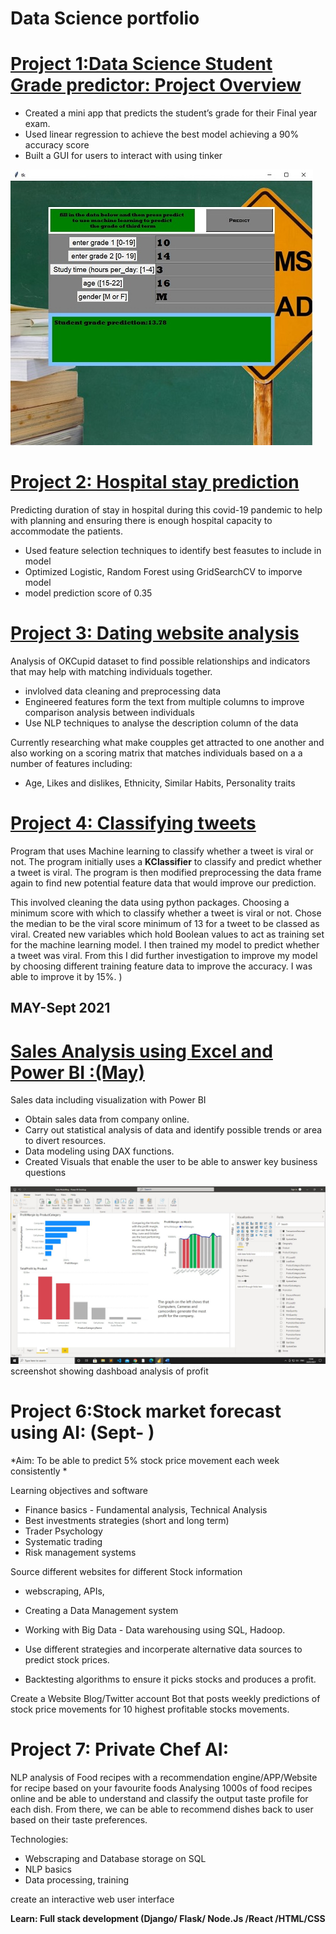 # Data Science portfolio

# [Project 1:Data Science Student Grade predictor: Project Overview](https://github.com/Dom88Finch/student-grade-predictor)

* Created a mini app that predicts the student’s grade for their Final year exam.
* Used linear regression to achieve the best model achieving a 90% accuracy score
* Built a GUI for users to interact with using tinker

![](/images/grade_predictor_GUI.jpg)

# [Project 2: Hospital stay prediction](https://github.com/Dom88Finch/healthcare-analysis)
Predicting duration of stay in hospital during this covid-19 pandemic to help with planning and ensuring there is enough hospital capacity to accommodate the patients.

* Used feature selection techniques to identify best feasutes to include in model
* Optimized Logistic, Random Forest using GridSearchCV to imporve model 
* model prediction score of 0.35

# [Project 3: Dating website analysis](https://github.com/Dom88Finch/Dating-Analysis)
Analysis of OKCupid dataset to find possible relationships and indicators that may help with matching individuals together.

* invlolved data cleaning and preprocessing data
* Engineered features form the text from multiple columns to improve comparison analysis between individuals
* Use NLP techniques to analyse the description column of the data


Currently researching what make coupples get attracted to one another and also working on a scoring matrix that matches individuals based on a a number of features including:
- Age, Likes and dislikes,  Ethnicity, Similar Habits, Personality traits


# [Project 4: Classifying tweets](https://github.com/Dom88Finch/python-programs) 
 Program that uses Machine learning to classify whether a tweet is viral or not. The program initially uses a **KClassifier** to classify and predict whether a tweet is viral. The program is then modified preprocessing the data frame again to find new potential feature data that would improve our prediction. 
 
 This involved cleaning the data using python packages. Choosing a minimum score with which to classify whether a tweet is viral or not. Chose the median to be the viral score minimum of 13 for a tweet to be classed as viral. Created new variables which hold Boolean values to act as training set for the machine learning model. I then trained my model to predict whether a tweet was viral. From this I did further investigation to improve my model by choosing different training feature data to improve the accuracy. I was able to improve it by 15%. )
 
## MAY-Sept 2021

# [Sales Analysis using Excel and Power BI :(May)](https://github.com/Dom88Finch/DS_portfolio/tree/main/images/Power%20BI%20-%20Sales%20analysis)
Sales data including visualization with Power BI

* Obtain sales data from company online.
* Carry out statistical analysis of data and identify possible trends or area to divert resources.
* Data modeling using DAX functions.
* Created Visuals that enable the user to be able to answer key business questions 

![](/images/Power%20BI%20-%20Sales%20analysis/profit%20alalysis.jpg)
screenshot showing dashboad analysis of profit 


# Project 6:Stock market forecast using AI: (Sept- )

*Aim: To be able to predict 5% stock price movement each week consistently *

Learning objectives and software
  - Finance basics - Fundamental analysis, Technical Analysis 
  - Best investments strategies (short and long term)
  - Trader Psychology
  - Systematic trading 
  - Risk management systems


Source different websites for different Stock information  
- webscraping, APIs, 
- Creating a Data Management system
- Working with Big Data - Data warehousing using SQL, Hadoop.

- Use different strategies and incorperate alternative data sources to predict stock prices.
- Backtesting algorithms to ensure it picks stocks and produces a profit.


Create a Website Blog/Twitter account Bot that posts weekly predictions of stock price movements for 10 highest profitable stocks movements.




# Project 7: Private Chef AI: 
NLP analysis of Food recipes with a recommendation engine/APP/Website for recipe based on your favourite foods
Analysing 1000s of food recipes online and be able to understand and classify the output taste profile for each dish.
From there, we can be able to recommend dishes back to user based on their taste preferences.

Technologies:
* Webscraping and Database storage on SQL 
* NLP basics
* Data processing, training 

create an interactive web user interface

**Learn:  Full stack development (Django/ Flask/ Node.Js /React /HTML/CSS**
